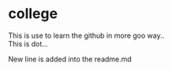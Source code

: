 # college

This is use to learn the github in more goo way..
<br>
This is dot...

New line is added into the readme.md
